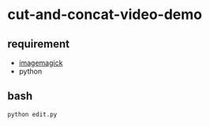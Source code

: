 # cut-and-concat-video-demo

## requirement

- [imagemagick](https://imagemagick.org/script/download.php)
- python

## bash

```
python edit.py
```
